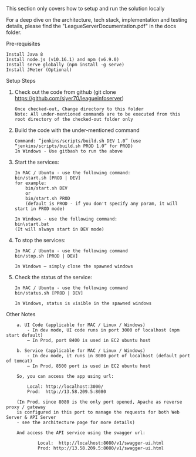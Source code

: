 This section only covers how to setup and run the solution locally

For a deep dive on the architecture, tech stack, implementation and testing details, please find the "LeagueServerDocumentation.pdf" in the docs folder.

Pre-requisites

	Install Java 8
	Install node.js (v10.16.1) and npm (v6.9.0)
	Install serve globally (npm install -g serve)
	Install JMeter (Optional)
	
Setup Steps
1.	Check out the code from github (git clone https://github.com/siyer70/leagueinfoserver)
		
		Once checked-out, Change directory to this folder
		Note: All under-mentioned commands are to be executed from this root directory of the checked-out folder only
		
2.	Build the code with the under-mentioned command
		
		Command: “jenkins/scripts/build.sh DEV 1.0” (use “jenkins/scripts/build.sh PROD 1.0” for PROD)
		In Windows - Use gitbash to run the above
		
3.	Start the services:  

		In MAC / Ubuntu - use the following command:
		bin/start.sh [PROD | DEV] 
		for example: 
			bin/start.sh DEV
			or
			bin/start.sh PROD
			(default is PROD - if you don't specify any param, it will start in PROD mode)
		
		In Windows - use the following command:
		bin\start.bat
		(It will always start in DEV mode)

4.	To stop the services:
	
		In MAC / Ubuntu - use the following command
		bin/stop.sh [PROD | DEV] 

		In Windows – simply close the spawned windows
	
4.	Check the status of the service: 

		In MAC / Ubuntu - use the following command
		bin/status.sh [PROD | DEV] 

		In Windows, status is visible in the spawned windows

Other Notes
		
		a. UI Code (applicable for MAC / Linux / Windows)
			- In dev mode, UI code runs in port 3000 of localhost (npm start default) 
			– In Prod, port 8400 is used in EC2 ubuntu host

		b. Service (applicable for MAC / Linux / Windows)
			- In dev mode, it runs in 8080 port of localhost (default port of tomcat) 
			– In Prod, 8500 port is used in EC2 ubuntu host
		
		So, you can access the app using url: 
		
			Local: http://localhost:3000/ 
			Prod:  http://13.58.209.5:8080 
				
		(In Prod, since 8080 is the only port opened, Apache as reverse proxy / gateway 
		is configured in this port to manage the requests for both Web Server & API Server 
		- see the architecture page for more details)
		
		And access the API service using the swagger url:
				
				Local:  http://localhost:8080/v1/swagger-ui.html 
				Prod: http://13.58.209.5:8080/v1/swagger-ui.html
